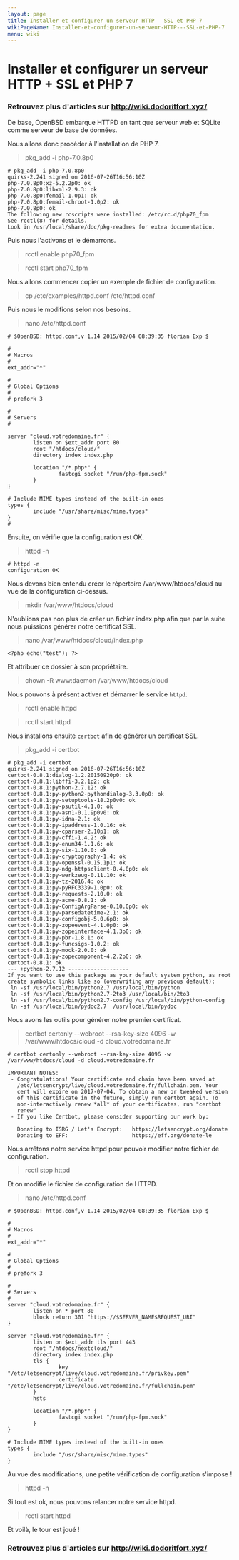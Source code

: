 ```yaml
---
layout: page
title: Installer et configurer un serveur HTTP   SSL et PHP 7
wikiPageName: Installer-et-configurer-un-serveur-HTTP---SSL-et-PHP-7
menu: wiki
---
```


# Installer et configurer un serveur HTTP + SSL et PHP 7

### **Retrouvez plus d'articles sur http://wiki.dodoritfort.xyz/**

De base, OpenBSD embarque HTTPD en tant que serveur web et SQLite comme serveur de base de données.

Nous allons donc procéder à l'installation de PHP 7.

> pkg_add -i php-7.0.8p0

```
# pkg_add -i php-7.0.8p0
quirks-2.241 signed on 2016-07-26T16:56:10Z
php-7.0.8p0:xz-5.2.2p0: ok
php-7.0.8p0:libxml-2.9.3: ok
php-7.0.8p0:femail-1.0p1: ok
php-7.0.8p0:femail-chroot-1.0p2: ok
php-7.0.8p0: ok
The following new rcscripts were installed: /etc/rc.d/php70_fpm
See rcctl(8) for details.
Look in /usr/local/share/doc/pkg-readmes for extra documentation.
```

Puis nous l'activons et le démarrons.

> rcctl enable php70_fpm

> rcctl start php70_fpm

Nous allons commencer copier un exemple de fichier de configuration.

> cp /etc/examples/httpd.conf /etc/httpd.conf

Puis nous le modifions selon nos besoins.

> nano /etc/httpd.conf

```
# $OpenBSD: httpd.conf,v 1.14 2015/02/04 08:39:35 florian Exp $

#
# Macros
#
ext_addr="*"

#
# Global Options
#
# prefork 3

#
# Servers
#

server "cloud.votredomaine.fr" {
        listen on $ext_addr port 80
        root "/htdocs/cloud/"
        directory index index.php

        location "/*.php*" {
                fastcgi socket "/run/php-fpm.sock"
        }
}

# Include MIME types instead of the built-in ones
types {
        include "/usr/share/misc/mime.types"
}
#
```

Ensuite, on vérifie que la configuration est OK.

> httpd -n

```
# httpd -n
configuration OK
```

Nous devons bien entendu créer le répertoire /var/www/htdocs/cloud au vue de la configuration ci-dessus.

> mkdir /var/www/htdocs/cloud

N'oublions pas non plus de créer un fichier index.php afin que par la suite nous puissions générer notre certificat SSL.

> nano /var/www/htdocs/cloud/index.php

```
<?php echo("test"); ?>
```

Et attribuer ce dossier à son propriétaire.

> chown -R www:daemon /var/www/htdocs/cloud

Nous pouvons à présent activer et démarrer le service `httpd`.

> rcctl enable httpd

> rcctl start httpd

Nous installons ensuite `certbot` afin de générer un certificat SSL.

> pkg_add -i certbot

```
# pkg_add -i certbot
quirks-2.241 signed on 2016-07-26T16:56:10Z
certbot-0.8.1:dialog-1.2.20150920p0: ok
certbot-0.8.1:libffi-3.2.1p2: ok
certbot-0.8.1:python-2.7.12: ok
certbot-0.8.1:py-python2-pythondialog-3.3.0p0: ok
certbot-0.8.1:py-setuptools-18.2p0v0: ok
certbot-0.8.1:py-psutil-4.1.0: ok
certbot-0.8.1:py-asn1-0.1.9p0v0: ok
certbot-0.8.1:py-idna-2.1: ok
certbot-0.8.1:py-ipaddress-1.0.16: ok
certbot-0.8.1:py-cparser-2.10p1: ok
certbot-0.8.1:py-cffi-1.4.2: ok
certbot-0.8.1:py-enum34-1.1.6: ok
certbot-0.8.1:py-six-1.10.0: ok
certbot-0.8.1:py-cryptography-1.4: ok
certbot-0.8.1:py-openssl-0.15.1p1: ok
certbot-0.8.1:py-ndg-httpsclient-0.4.0p0: ok
certbot-0.8.1:py-werkzeug-0.11.10: ok
certbot-0.8.1:py-tz-2016.4: ok
certbot-0.8.1:py-pyRFC3339-1.0p0: ok
certbot-0.8.1:py-requests-2.10.0: ok
certbot-0.8.1:py-acme-0.8.1: ok
certbot-0.8.1:py-ConfigArgParse-0.10.0p0: ok
certbot-0.8.1:py-parsedatetime-2.1: ok
certbot-0.8.1:py-configobj-5.0.6p0: ok
certbot-0.8.1:py-zopeevent-4.1.0p0: ok
certbot-0.8.1:py-zopeinterface-4.1.3p0: ok
certbot-0.8.1:py-pbr-1.8.1: ok
certbot-0.8.1:py-funcsigs-1.0.2: ok
certbot-0.8.1:py-mock-2.0.0: ok
certbot-0.8.1:py-zopecomponent-4.2.2p0: ok
certbot-0.8.1: ok
--- +python-2.7.12 -------------------
If you want to use this package as your default system python, as root
create symbolic links like so (overwriting any previous default):
 ln -sf /usr/local/bin/python2.7 /usr/local/bin/python
 ln -sf /usr/local/bin/python2.7-2to3 /usr/local/bin/2to3
 ln -sf /usr/local/bin/python2.7-config /usr/local/bin/python-config
 ln -sf /usr/local/bin/pydoc2.7  /usr/local/bin/pydoc
```

Nous avons les outils pour générer notre premier certificat.

> certbot certonly --webroot --rsa-key-size 4096 -w /var/www/htdocs/cloud -d cloud.votredomaine.fr

```
# certbot certonly --webroot --rsa-key-size 4096 -w /var/www/htdocs/cloud -d cloud.votredomaine.fr

IMPORTANT NOTES:
 - Congratulations! Your certificate and chain have been saved at
   /etc/letsencrypt/live/cloud.votredomaine.fr/fullchain.pem. Your
   cert will expire on 2017-07-04. To obtain a new or tweaked version
   of this certificate in the future, simply run certbot again. To
   non-interactively renew *all* of your certificates, run "certbot
   renew"
 - If you like Certbot, please consider supporting our work by:

   Donating to ISRG / Let's Encrypt:   https://letsencrypt.org/donate
   Donating to EFF:                    https://eff.org/donate-le
```

Nous arrêtons notre service httpd pour pouvoir modifier notre fichier de configuration.

> rcctl stop httpd

Et on modifie le fichier de configuration de HTTPD.

> nano /etc/httpd.conf

```
# $OpenBSD: httpd.conf,v 1.14 2015/02/04 08:39:35 florian Exp $

#
# Macros
#
ext_addr="*"

#
# Global Options
#
# prefork 3

#
# Servers
#
server "cloud.votredomaine.fr" {
        listen on * port 80
        block return 301 "https://$SERVER_NAME$REQUEST_URI"
}

server "cloud.votredomaine.fr" {
        listen on $ext_addr tls port 443
        root "/htdocs/nextcloud/"
        directory index index.php
        tls {
                key "/etc/letsencrypt/live/cloud.votredomaine.fr/privkey.pem"
                certificate "/etc/letsencrypt/live/cloud.votredomaine.fr/fullchain.pem"
        }
        hsts

        location "/*.php*" {
                fastcgi socket "/run/php-fpm.sock"
        }
}

# Include MIME types instead of the built-in ones
types {
        include "/usr/share/misc/mime.types"
}
```

Au vue des modifications, une petite vérification de configuration s'impose !

> httpd -n

Si tout est ok, nous pouvons relancer notre service httpd.

> rcctl start httpd

Et voilà, le tour est joué !

### **Retrouvez plus d'articles sur http://wiki.dodoritfort.xyz/**
